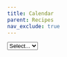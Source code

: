 ```yaml
---
title: Calendar
parent: Recipes
nav_exclude: true
---
```


<script src='https://cdn.jsdelivr.net/npm/fullcalendar@6.1.4/index.global.min.js'></script>
<script src="https://unpkg.com/@popperjs/core@2"></script>
<script src="https://unpkg.com/tippy.js@6"></script>
<script src="../js/full-calendar-demo.js"></script>

<script>

/*  feedURL:
    This should be the site URL of the salesforce site where Summit Events App is installed
 */
let feedURL = "https://summit-events-ldo.my.salesforce-sites.com/";

/* HIDE CALENDAR OPTION:
   hideCalendarUntilAudience set to true will hide the calendar of events until an audience is selected.
   const hideCalendarUntilAudience = true;
 */
const hideCalendarUntilAudience = false;

/* HARD CODE AUDIENCE DROPDOWN:
   Replace the list of audience currently being pulled from the Salesforce org with a custom list.
   This is a key,value list {'Option One Label':'Option One Value','Option Two Label':'Option Two Value'}.
   Key will display to the user and value is the audience to filter events in Salesforce.
   If not used this variable must still be defined with no values (const hardCodeAudience = {};).
   const hardCodeAudience = {'Faculty/Staff':'Faculty/Staff','Online events':'Online'};
 */
const hardCodeAudience = {};

/* OMIT AUDIENCE IN DROPDOWN:
   This option lets you define a list of audiences you wish to omit from the audience dropdown generated from Salesforce.
   If not used this variable must still be defined with no values (const hideAudiences = [];).
   const hideAudiences = ['Faculty/Staff','General Public'];
 */
const hideAudiences = [];

/* audienceDropDownId:
   The div id of the html element you want to populate with the audience dropdown
*/
const audienceDropDownId = "audienceDD";


/* calendarDivId:
   The div id of the html element you want to populate with the full calendar
*/
const calendarDivId = "fullCalendarView";

let eventCount = 0;

let audienceList = [];

</script>

<p>
    <select id="audienceDD" name="audienceDD" title="Select an audience that matches you.">
        <option selected="selected">Select...</option>
    </select>
</p>

<p id="fullCalendarView"></p>


